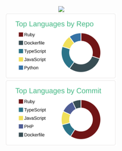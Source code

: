 <div align="center">
  <a href="https://github-readme-stats.vercel.app/api?username=shumatsumoto&theme=vue" target="_blank">
    <img src="https://github-readme-stats.vercel.app/api?username=shumatsumoto&theme=vue" width="600" />
  </a>
</div>

<div align="center">
  <a href="https://github.com/vn7n24fzkq/github-profile-summary-cards" target="_blank">
    <img src="https://raw.githubusercontent.com/shumatsumoto/shumatsumoto/master/profile-summary-card-output/vue/1-repos-per-language.svg" width="300" />
  </a>
  <a href="https://github.com/vn7n24fzkq/github-profile-summary-cards" target="_blank">
    <img src="https://raw.githubusercontent.com/shumatsumoto/shumatsumoto/master/profile-summary-card-output/vue/2-most-commit-language.svg" width="300" />
  </a>
</div>
